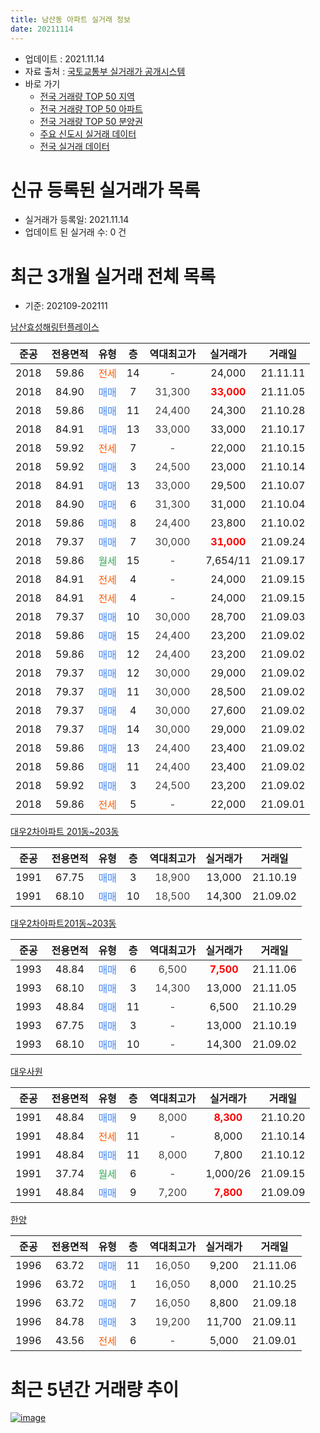 ```yaml
---
title: 남산동 아파트 실거래 정보
date: 20211114
---
```


* 업데이트 : 2021.11.14
* 자료 출처 : [국토교통부 실거래가 공개시스템](http://rt.molit.go.kr)
* 바로 가기
    * [전국 거래량 TOP 50 지역](https://apt-info.github.io/apt-trade-info/tr)
    * [전국 거래량 TOP 50 아파트](https://apt-info.github.io/apt-trade-info/ta)
    * [전국 거래량 TOP 50 분양권](https://apt-info.github.io/apt-trade-info/tb)
    * [주요 신도시 실거래 데이터](https://apt-info.github.io/apt-trade-info/newtown)
    * [전국 실거래 데이터](https://apt-info.github.io/apt-trade-info/all)



<script async src="https://pagead2.googlesyndication.com/pagead/js/adsbygoogle.js"></script>
<!-- 기본광고 -->
<ins class="adsbygoogle"
     style="display:block"
     data-ad-client="ca-pub-1142216861245946"
     data-ad-slot="4805727019"
     data-ad-format="auto"
     data-full-width-responsive="true"></ins>
<script>
     (adsbygoogle = window.adsbygoogle || []).push({});
</script>


# 신규 등록된 실거래가 목록

* 실거래가 등록일: 2021.11.14
* 업데이트 된 실거래 수: 0 건




<script async src="https://pagead2.googlesyndication.com/pagead/js/adsbygoogle.js"></script>
<!-- 기본광고 -->
<ins class="adsbygoogle"
     style="display:block"
     data-ad-client="ca-pub-1142216861245946"
     data-ad-slot="4805727019"
     data-ad-format="auto"
     data-full-width-responsive="true"></ins>
<script>
     (adsbygoogle = window.adsbygoogle || []).push({});
</script>


# 최근 3개월 실거래 전체 목록
* 기준: 202109-202111


[남산효성해링턴플레이스](https://search.naver.com/search.naver?query=%EB%82%A8%EC%82%B0%ED%9A%A8%EC%84%B1%ED%95%B4%EB%A7%81%ED%84%B4%ED%94%8C%EB%A0%88%EC%9D%B4%EC%8A%A4)

|준공|전용면적|유형|층|역대최고가|실거래가|거래일|
|:---:|:---:|:---:|:---:|:---:|:---:|:---:|
|2018|59.86|<span style="color:#FF5A00">전세</span>|14|<span style="color:#444444">-</span>|24,000|21.11.11|
|2018|84.90|<span style="color:#4285F3">매매</span>|7|<span style="color:#444444">31,300</span>|<b><span style="color:#FF0000">33,000</span></b>|21.11.05|
|2018|59.86|<span style="color:#4285F3">매매</span>|11|<span style="color:#444444">24,400</span>|24,300|21.10.28|
|2018|84.91|<span style="color:#4285F3">매매</span>|13|<span style="color:#444444">33,000</span>|33,000|21.10.17|
|2018|59.92|<span style="color:#FF5A00">전세</span>|7|<span style="color:#444444">-</span>|22,000|21.10.15|
|2018|59.92|<span style="color:#4285F3">매매</span>|3|<span style="color:#444444">24,500</span>|23,000|21.10.14|
|2018|84.91|<span style="color:#4285F3">매매</span>|13|<span style="color:#444444">33,000</span>|29,500|21.10.07|
|2018|84.90|<span style="color:#4285F3">매매</span>|6|<span style="color:#444444">31,300</span>|31,000|21.10.04|
|2018|59.86|<span style="color:#4285F3">매매</span>|8|<span style="color:#444444">24,400</span>|23,800|21.10.02|
|2018|79.37|<span style="color:#4285F3">매매</span>|7|<span style="color:#444444">30,000</span>|<b><span style="color:#FF0000">31,000</span></b>|21.09.24|
|2018|59.86|<span style="color:#34A853">월세</span>|15|<span style="color:#444444">-</span>|7,654/11|21.09.17|
|2018|84.91|<span style="color:#FF5A00">전세</span>|4|<span style="color:#444444">-</span>|24,000|21.09.15|
|2018|84.91|<span style="color:#FF5A00">전세</span>|4|<span style="color:#444444">-</span>|24,000|21.09.15|
|2018|79.37|<span style="color:#4285F3">매매</span>|10|<span style="color:#444444">30,000</span>|28,700|21.09.03|
|2018|59.86|<span style="color:#4285F3">매매</span>|15|<span style="color:#444444">24,400</span>|23,200|21.09.02|
|2018|59.86|<span style="color:#4285F3">매매</span>|12|<span style="color:#444444">24,400</span>|23,200|21.09.02|
|2018|79.37|<span style="color:#4285F3">매매</span>|12|<span style="color:#444444">30,000</span>|29,000|21.09.02|
|2018|79.37|<span style="color:#4285F3">매매</span>|11|<span style="color:#444444">30,000</span>|28,500|21.09.02|
|2018|79.37|<span style="color:#4285F3">매매</span>|4|<span style="color:#444444">30,000</span>|27,600|21.09.02|
|2018|79.37|<span style="color:#4285F3">매매</span>|14|<span style="color:#444444">30,000</span>|29,000|21.09.02|
|2018|59.86|<span style="color:#4285F3">매매</span>|13|<span style="color:#444444">24,400</span>|23,400|21.09.02|
|2018|59.86|<span style="color:#4285F3">매매</span>|11|<span style="color:#444444">24,400</span>|23,400|21.09.02|
|2018|59.92|<span style="color:#4285F3">매매</span>|3|<span style="color:#444444">24,500</span>|23,200|21.09.02|
|2018|59.86|<span style="color:#FF5A00">전세</span>|5|<span style="color:#444444">-</span>|22,000|21.09.01|

[대우2차아파트 201동~203동](https://search.naver.com/search.naver?query=%EB%8C%80%EC%9A%B02%EC%B0%A8%EC%95%84%ED%8C%8C%ED%8A%B8+201%EB%8F%99%7E203%EB%8F%99)

|준공|전용면적|유형|층|역대최고가|실거래가|거래일|
|:---:|:---:|:---:|:---:|:---:|:---:|:---:|
|1991|67.75|<span style="color:#4285F3">매매</span>|3|<span style="color:#444444">18,900</span>|13,000|21.10.19|
|1991|68.10|<span style="color:#4285F3">매매</span>|10|<span style="color:#444444">18,500</span>|14,300|21.09.02|

[대우2차아파트201동~203동](https://search.naver.com/search.naver?query=%EB%8C%80%EC%9A%B02%EC%B0%A8%EC%95%84%ED%8C%8C%ED%8A%B8201%EB%8F%99%7E203%EB%8F%99)

|준공|전용면적|유형|층|역대최고가|실거래가|거래일|
|:---:|:---:|:---:|:---:|:---:|:---:|:---:|
|1993|48.84|<span style="color:#4285F3">매매</span>|6|<span style="color:#444444">6,500</span>|<b><span style="color:#FF0000">7,500</span></b>|21.11.06|
|1993|68.10|<span style="color:#4285F3">매매</span>|3|<span style="color:#444444">14,300</span>|13,000|21.11.05|
|1993|48.84|<span style="color:#4285F3">매매</span>|11|<span style="color:#444444">-</span>|6,500|21.10.29|
|1993|67.75|<span style="color:#4285F3">매매</span>|3|<span style="color:#444444">-</span>|13,000|21.10.19|
|1993|68.10|<span style="color:#4285F3">매매</span>|10|<span style="color:#444444">-</span>|14,300|21.09.02|

[대우사원](https://search.naver.com/search.naver?query=%EB%8C%80%EC%9A%B0%EC%82%AC%EC%9B%90)

|준공|전용면적|유형|층|역대최고가|실거래가|거래일|
|:---:|:---:|:---:|:---:|:---:|:---:|:---:|
|1991|48.84|<span style="color:#4285F3">매매</span>|9|<span style="color:#444444">8,000</span>|<b><span style="color:#FF0000">8,300</span></b>|21.10.20|
|1991|48.84|<span style="color:#FF5A00">전세</span>|11|<span style="color:#444444">-</span>|8,000|21.10.14|
|1991|48.84|<span style="color:#4285F3">매매</span>|11|<span style="color:#444444">8,000</span>|7,800|21.10.12|
|1991|37.74|<span style="color:#34A853">월세</span>|6|<span style="color:#444444">-</span>|1,000/26|21.09.15|
|1991|48.84|<span style="color:#4285F3">매매</span>|9|<span style="color:#444444">7,200</span>|<b><span style="color:#FF0000">7,800</span></b>|21.09.09|

[한양](https://search.naver.com/search.naver?query=%ED%95%9C%EC%96%91)

|준공|전용면적|유형|층|역대최고가|실거래가|거래일|
|:---:|:---:|:---:|:---:|:---:|:---:|:---:|
|1996|63.72|<span style="color:#4285F3">매매</span>|11|<span style="color:#444444">16,050</span>|9,200|21.11.06|
|1996|63.72|<span style="color:#4285F3">매매</span>|1|<span style="color:#444444">16,050</span>|8,000|21.10.25|
|1996|63.72|<span style="color:#4285F3">매매</span>|7|<span style="color:#444444">16,050</span>|8,800|21.09.18|
|1996|84.78|<span style="color:#4285F3">매매</span>|3|<span style="color:#444444">19,200</span>|11,700|21.09.11|
|1996|43.56|<span style="color:#FF5A00">전세</span>|6|<span style="color:#444444">-</span>|5,000|21.09.01|



<script async src="https://pagead2.googlesyndication.com/pagead/js/adsbygoogle.js"></script>
<!-- 기본광고 -->
<ins class="adsbygoogle"
     style="display:block"
     data-ad-client="ca-pub-1142216861245946"
     data-ad-slot="4805727019"
     data-ad-format="auto"
     data-full-width-responsive="true"></ins>
<script>
     (adsbygoogle = window.adsbygoogle || []).push({});
</script>


# 최근 5년간 거래량 추이


<div style="width:100%;">
    <canvas id="deal_progress" height="200"></canvas>
</div>

<script>
new Chart(document.getElementById("deal_progress"), {
    type: 'line',
    data: {
        labels: ['16.01','16.02','16.03','16.04','16.05','16.06','16.07','16.08','16.09','16.10','16.11','16.12','17.01','17.02','17.03','17.04','17.05','17.06','17.07','17.08','17.09','17.10','17.12','18.01','18.02','18.03','18.04','18.05','18.06','18.07','18.08','18.09','18.10','18.11','18.12','19.01','19.02','19.03','19.04','19.05','19.06','19.07','19.08','19.09','19.10','19.11','19.12','20.01','20.02','20.03','20.04','20.05','20.06','20.07','20.08','20.09','20.10','20.11','20.12','21.01','21.02','21.03','21.04','21.05','21.06','21.07','21.08','21.09','21.10','21.11'],
        datasets: [{
            label: '매매/분양권',
            data: [2,0,1,7,2,1,5,1,3,1,6,2,2,4,6,3,4,1,4,2,1,0,2,1,1,0,0,4,7,6,6,4,6,1,5,2,1,2,6,3,0,2,4,0,7,25,6,5,7,6,8,4,11,10,3,13,4,14,5,7,7,13,6,7,11,5,6,16,12,4],
            borderColor: "rgba(66, 133, 243, 1)",
            backgroundColor: "rgba(66, 133, 243, 0.05)",
            borderWidth: 1,
            pointRadius: 0,
            fill: false,
            lineTension: 0
        },{
            label: '전/월세',
            data: [1,1,1,3,2,2,0,2,1,2,2,3,0,2,3,1,2,1,0,0,1,1,2,0,3,5,6,21,46,54,41,11,11,2,3,2,5,6,3,7,4,3,2,5,2,4,17,4,3,8,11,14,18,14,14,8,4,5,1,0,5,6,0,6,4,7,4,6,2,1],
            borderColor: "rgba(255, 90, 0, 1)",
            backgroundColor: "rgba(255, 90, 0, 0.05)",
            borderWidth: 1,
            pointRadius: 0,
            fill: false,
            lineTension: 0
        },{
            label: '합계',
            data: [3,1,2,10,4,3,5,3,4,3,8,5,2,6,9,4,6,2,4,2,2,1,4,1,4,5,6,25,53,60,47,15,17,3,8,4,6,8,9,10,4,5,6,5,9,29,23,9,10,14,19,18,29,24,17,21,8,19,6,7,12,19,6,13,15,12,10,22,14,5],
            borderColor: "rgba(0, 0, 0, 1)",
            backgroundColor: "rgba(0, 0, 0, 0.03)",
            borderWidth: 0.1,
            pointRadius: 0,
            fill: true,
            lineTension: 0
        }
        ]
    },
    options: {
        responsive: true,
        title: {
            display: false
        },
        tooltips: {
            mode: 'index',
            intersect: false
        },
        hover: {
            mode: 'nearest',
            intersect: true
        },
        scales: {
            xAxes: [{
                display: true,
                scaleLabel: {
                    display: true,
                    labelString: '년/월'
                }
            }],
            yAxes: [{
                display: true,
                ticks: {
                    suggestedMin: 0,
                },
                scaleLabel: {
                    display: true,
                    labelString: '실거래 수'
                }
            }]
        }
    }
});

</script>


[![image](https://apt-info.github.io/images/2020-01-03-apt-trade-info/1024x500.png)](https://play.google.com/store/apps/details?id=com.aptinfo.apttradeinfo)

